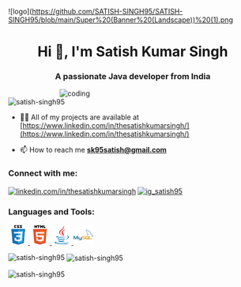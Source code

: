 ![logo](https://github.com/SATISH-SINGH95/SATISH-SINGH95/blob/main/Super%20(Banner%20(Landscape))%20(1).png

<h1 align="center">Hi 👋, I'm Satish Kumar Singh</h1>
<h3 align="center">A passionate Java developer from India</h3>

<img align="right" alt="coding" width="400" src="https://thebusinessblocks.com/wp-content/uploads/2021/07/lottie2-2.gif">

<p align="left"> <img src="https://komarev.com/ghpvc/?username=satish-singh95&label=Profile%20views&color=0e75b6&style=flat" alt="satish-singh95" /> </p>

- 👨‍💻 All of my projects are available at [https://www.linkedin.com/in/thesatishkumarsingh/](https://www.linkedin.com/in/thesatishkumarsingh/)

- 📫 How to reach me **sk95satish@gmail.com**

<h3 align="left">Connect with me:</h3>
<p align="left">
<a href="https://linkedin.com/in/linkedin.com/in/thesatishkumarsingh" target="blank"><img align="center" src="https://raw.githubusercontent.com/rahuldkjain/github-profile-readme-generator/master/src/images/icons/Social/linked-in-alt.svg" alt="linkedin.com/in/thesatishkumarsingh" height="30" width="40" /></a>
<a href="https://instagram.com/ig_satish95" target="blank"><img align="center" src="https://raw.githubusercontent.com/rahuldkjain/github-profile-readme-generator/master/src/images/icons/Social/instagram.svg" alt="ig_satish95" height="30" width="40" /></a>
</p>

<h3 align="left">Languages and Tools:</h3>
<p align="left"> <a href="https://www.w3schools.com/css/" target="_blank" rel="noreferrer"> <img src="https://raw.githubusercontent.com/devicons/devicon/master/icons/css3/css3-original-wordmark.svg" alt="css3" width="40" height="40"/> </a> <a href="https://www.w3.org/html/" target="_blank" rel="noreferrer"> <img src="https://raw.githubusercontent.com/devicons/devicon/master/icons/html5/html5-original-wordmark.svg" alt="html5" width="40" height="40"/> </a> <a href="https://www.java.com" target="_blank" rel="noreferrer"> <img src="https://raw.githubusercontent.com/devicons/devicon/master/icons/java/java-original.svg" alt="java" width="40" height="40"/> </a> <a href="https://www.mysql.com/" target="_blank" rel="noreferrer"> <img src="https://raw.githubusercontent.com/devicons/devicon/master/icons/mysql/mysql-original-wordmark.svg" alt="mysql" width="40" height="40"/> </a> </p>

<p><img align="left" src="https://github-readme-stats.vercel.app/api/top-langs?username=satish-singh95&show_icons=true&locale=en&layout=compact" alt="satish-singh95" /></p>

<p>&nbsp;<img align="center" src="https://github-readme-stats.vercel.app/api?username=satish-singh95&show_icons=true&locale=en" alt="satish-singh95" /></p>

<p><img align="center" src="https://github-readme-streak-stats.herokuapp.com/?user=satish-singh95&" alt="satish-singh95" /></p>


